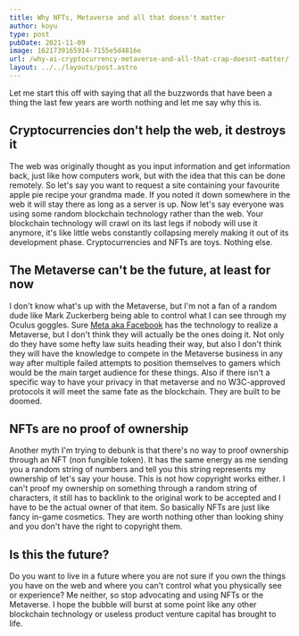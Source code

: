 ```yaml
---
title: Why NFTs, Metaverse and all that doesn't matter
author: koyu
type: post
pubDate: 2021-11-09
image: 1621739165914-7155e5d4816e
url: /why-ai-cryptocurrency-metaverse-and-all-that-crap-doesnt-matter/
layout: ../../layouts/post.astro
---
```


Let me start this off with saying that all the buzzwords that have been a thing the last few years are worth nothing and let me say why this is.

## Cryptocurrencies don't help the web, it destroys it

The web was originally thought as you input information and get information back, just like how computers work, but with the idea that this can be done remotely. So let's say you want to request a site containing your favourite apple pie recipe your grandma made. If you noted it down somewhere in the web it will stay there as long as a server is up. Now let's say everyone was using some random blockchain technology rather than the web. Your blockchain technology will crawl on its last legs if nobody will use it anymore, it's like little webs constantly collapsing merely making it out of its development phase. Cryptocurrencies and NFTs are toys. Nothing else.

## The Metaverse can't be the future, at least for now

I don't know what's up with the Metaverse, but I'm not a fan of a random dude like Mark Zuckerberg being able to control what I can see through my Oculus goggles. Sure [Meta aka Facebook](https://www.bbc.com/news/technology-59083601) has the technology to realize a Metaverse, but I don't think they will actually be the ones doing it. Not only do they have some hefty law suits heading their way, but also I don't think they will have the knowledge to compete in the Metaverse business in any way after multiple failed attempts to position themselves to gamers which would be the main target audience for these things. Also if there isn't a specific way to have your privacy in that metaverse and no W3C-approved protocols it will meet the same fate as the blockchain. They are built to be doomed.

## NFTs are no proof of ownership

Another myth I'm trying to debunk is that there's no way to proof ownership through an NFT (non fungible token). It has the same energy as me sending you a random string of numbers and tell you this string represents my ownership of let's say your house. This is not how copyright works either. I can't proof my ownership on something through a random string of characters, it still has to backlink to the original work to be accepted and I have to be the actual owner of that item. So basically NFTs are just like fancy in-game cosmetics. They are worth nothing other than looking shiny and you don't have the right to copyright them.

## Is this the future?

Do you want to live in a future where you are not sure if you own the things you have on the web and where you can't control what you physically see or experience? Me neither, so stop advocating and using NFTs or the Metaverse. I hope the bubble will burst at some point like any other blockchain technology or useless product venture capital has brought to life.
